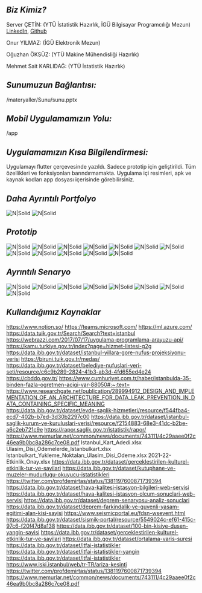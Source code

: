 ## _Biz Kimiz?_

Server ÇETİN: (YTÜ İstatistik Hazırlık, İGÜ Bilgisayar  Programcılığı Mezun) [LinkedIn](https://www.linkedin.com/in/servercetin/), [Github](https://github.com/ServerCetin)

Onur YILMAZ: (İGÜ Elektronik Mezun)

Oğuzhan ÖKSÜZ: (YTÜ Makine Mühendisliği Hazırlık)

Mehmet Sait KARLIDAĞ: (YTÜ İstatistik Hazırlık)

## _Sunumuzun Bağlantısı:_

/materyaller/Sunu/sunu.pptx

## _Mobil Uygulamamızın Yolu:_

/app

## _Uygulamamızın Kısa Bilgilendirmesi:_

Uygulamayı flutter çerçevesinde yazıldı. Sadece prototip için geliştirildi. Tüm özellikleri ve fonksiyonları barındırmamakta. Uygulama içi resimleri, apk ve kaynak kodları app dosyası içerisinde görebilirsiniz.

## _Daha Ayrıntılı Portfolyo_

![N|Solid](materyaller/proje_daha_ayrintili_portfolyo/iPSAPP_1.jpg)
![N|Solid](materyaller/proje_daha_ayrintili_portfolyo/iPSAPP_2.jpg)

## _Prototip_

![N|Solid](app/uygulama_resimleri/1_giris.jpeg)
![N|Solid](app/uygulama_resimleri/2_basarili_giris.jpeg)
![N|Solid](app/uygulama_resimleri/3_ana_sayfa.jpeg)
![N|Solid](app/uygulama_resimleri/4_dogrulama.jpeg)
![N|Solid](app/uygulama_resimleri/5_etkinlik_paylasma.jpeg)
![N|Solid](app/uygulama_resimleri/6_etkinlik_olusturma_sayfası.jpeg)
![N|Solid](app/uygulama_resimleri/7_katilimci_listesi.jpeg)
![N|Solid](app/uygulama_resimleri/8_kamera_ve_kod_ile_onaylatma.jpeg)
![N|Solid](app/uygulama_resimleri/9_anket.jpeg)
![N|Solid](app/uygulama_resimleri/10_hastane.jpeg)
![N|Solid](app/uygulama_resimleri/11_etkinlikler.jpeg)
![N|Solid](app/uygulama_resimleri/12_etkinlik_secenekler.jpeg)

## _Ayrıntılı Senaryo_

![N|Solid](ayrintili_senaryo/ayrintili_senaryo-1.jpg)
![N|Solid](ayrintili_senaryo/ayrintili_senaryo-2.jpg)
![N|Solid](ayrintili_senaryo/ayrintili_senaryo-3.jpg)
![N|Solid](ayrintili_senaryo/ayrintili_senaryo-4.jpg)
![N|Solid](ayrintili_senaryo/ayrintili_senaryo-5.jpg)
![N|Solid](ayrintili_senaryo/ayrintili_senaryo-6.jpg)
![N|Solid](ayrintili_senaryo/ayrintili_senaryo-7.jpg)
![N|Solid](ayrintili_senaryo/ayrintili_senaryo-8.jpg)

## _Kullandığımız Kaynaklar_

https://www.notion.so/
https://teams.microsoft.com/
https://ml.azure.com/
https://data.tuik.gov.tr/Search/Search?text=istanbul
https://webrazzi.com/2017/07/17/uygulama-programlama-arayuzu-api/ 
https://kamu.turkiye.gov.tr/index?page=hizmet-listesi-g2g
https://data.ibb.gov.tr/dataset/istanbul-yillara-gore-nufus-projeksiyonu-verisi
https://biruni.tuik.gov.tr/medas/
https://data.ibb.gov.tr/dataset/belediye-nufuslari-veri-seti/resource/c6c9b289-2824-41b3-ab3d-4fd655ed4e24
https://cbddo.gov.tr/
https://www.cumhuriyet.com.tr/haber/istanbulda-35-binden-fazla-ogretmen-acigi-var-88050#:~:text=
https://www.researchgate.net/publication/289994912_DESIGN_AND_IMPLEMENTATION_OF_AN_ARCHITECTURE_FOR_DATA_LEAK_PREVENTION_IN_DATA_CONTAINING_SPECIFIC_MEANING 
https://data.ibb.gov.tr/dataset/evde-saglik-hizmetleri/resource/f544fba4-ecd7-402b-b7ed-3d30b2297c00
https://data.ibb.gov.tr/dataset/istanbul-saglik-kurum-ve-kuruluslari-verisi/resource/f2154883-68e3-41dc-b2be-a6c2eb721c9e 
https://rapor.saglik.gov.tr/istatistik/rapor/ 
https://www.memurlar.net/common/news/documents/743111/4c29aaee0f2c46ea9b0bc8a286c7ce08.pdf 
Istanbul_Kart_Adedi.xlsx
Ulasim_Disi_Odemelerde_Istanbulkart.xlsx
Istanbulkart_Yukleme_Noktaları_Ulasim_Disi_Odeme.xlsx
2021-22-Etkinlik_Onay.xlsx
https://data.ibb.gov.tr/dataset/gerceklestirilen-kulturel-etkinlik-tur-ve-sayilari
https://data.ibb.gov.tr/dataset/kutuphane-ve-muzeler-mudurlugu-okuyucu-istatistikleri
https://twitter.com/profdemirtas/status/1381197600871739394
https://data.ibb.gov.tr/dataset/hava-kalitesi-istasyon-bilgileri-web-servisi
https://data.ibb.gov.tr/dataset/hava-kalitesi-istasyon-olcum-sonuclari-web-servisi
https://data.ibb.gov.tr/dataset/deprem-senaryosu-analiz-sonuclari
https://data.ibb.gov.tr/dataset/deprem-farkindalik-ve-guvenli-yasam-egitimi-alan-kisi-sayisi
https://www.seismicportal.eu/fdsn-wsevent.html
https://data.ibb.gov.tr/dataset/sismik-portal/resource/5549024c-ef61-415c-97c6-f20f47d8a138
https://data.ibb.gov.tr/dataset/100-bin-kisiye-dusen-yangin-sayisi
https://data.ibb.gov.tr/dataset/gerceklestirilen-kulturel-etkinlik-tur-ve-sayilari
https://data.ibb.gov.tr/dataset/ortalama-varis-suresi
https://data.ibb.gov.tr/dataset/itfai-istatistikler
https://data.ibb.gov.tr/dataset/itfai-istatistikler-yangin
https://data.ibb.gov.tr/dataset/itfai-istatistikler
https://www.iski.istanbul/web/tr-TR/ariza-kesinti
https://twitter.com/profdemirtas/status/1381197600871739394
https://www.memurlar.net/common/news/documents/743111/4c29aaee0f2c46ea9b0bc8a286c7ce08.pdf
